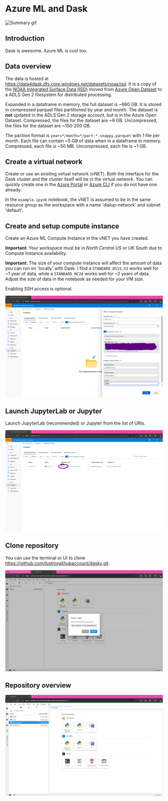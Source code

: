 # Azure ML and Dask 

![Summary gif](media/describe.gif)

## Introduction

Dask is awesome. Azure ML is cool too. 

## Data overview

The data is hosted at https://data4dask.dfs.core.windows.net/datasets/noaa/isd. It is a copy of the [NOAA Integrated Surface Data (ISD)](https://azure.microsoft.com/services/open-datasets/catalog/noaa-integrated-surface-data/) moved from [Azure Open Dataset](https://azure.microsoft.com/services/open-datasets/catalog/) to a ADLS Gen 2 filesystem for distributed processing. 

Expanded in a dataframe in memory, the full dataset is ~660 GB. It is stored in compressed parquet files partitioned by year and month. The dataset is **not** updated in the ADLS Gen 2 storage account, but is in the Azure Open Dataset. Compressed, the files for the dataset are ~8 GB. Uncompressed, the files for the dataset are ~150-200 GB.  

The parition format is `year=*/month=*/part-*.snappy.parquet` with 1 file per month. Each file can contain ~5 GB of data when in a dataframe in memory. Compressed, each file is ~50 MB. Uncompressed, each file is ~1 GB. 

## Create a virtual network 

Create or use an existing virtual network (vNET). Both the interface for the Dask cluster and the cluster itself will be in the virtual network. You can quickly create one in the [Azure Portal](https://docs.microsoft.com/en-us/azure/virtual-network/quick-create-portal) or [Azure CLI](https://docs.microsoft.com/en-us/azure/virtual-network/quick-create-cli) if you do not have one already.

In the `example.ipynb` notebook, the vNET is assumed to be in the same resource group as the workspace with a name 'dialup-network' and subnet 'default'. 

## Create and setup compute instance 

Create an Azure ML Compute Instance in the vNET you have created.

**Important**: Your workspace must be in *North Central US* or *UK South* due to Compute Instance availability.

**Important**: The size of your compute instance will affect the amount of data you can run on 'locally' with Dask. I find a `STANDARD_DS15_V2` works well for ~1 year of data, while a `STANDARD_NC24` works well for ~2 years of data. Adjust the size of data in the notebook as needed for your VM size.

Enabling SSH access is optional.

![Compute instance creation](media/instance-create.png)

## Launch JupyterLab or Jupyter

Launch JupyterLab (recommended) or Jupyter from the list of URIs. 

![Compute instance URIs](media/instance-launch.png)

## Clone repository

You can use the terminal or UI to clone https://github.com/lostmygithubaccount/dasky.git.

![Compute instance github](media/instance-github.png)

## Repository overview

![Compute instance repo](media/repo-overview.png)


